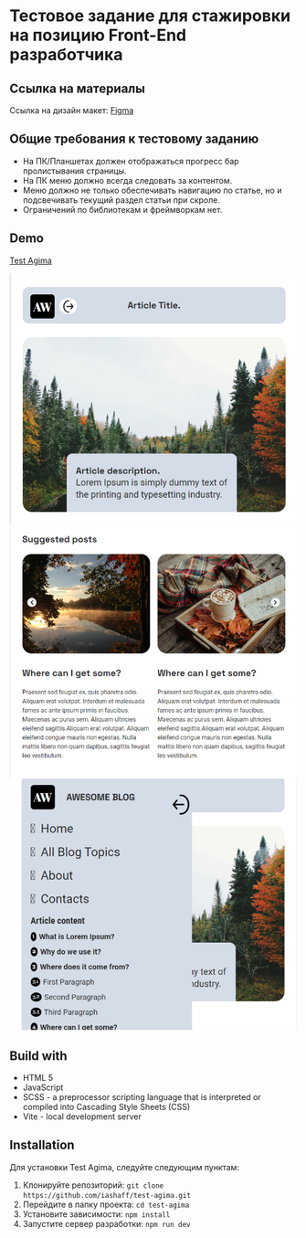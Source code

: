 # Тестовое задание для стажировки на позицию Front-End разработчика

## Ссылка на материалы
Ссылка на дизайн макет: [Figma](https://www.figma.com/design/HAjPYOFL9NgR30kgYHmoOg/%D0%92%D0%B5%D1%80%D1%81%D1%82%D0%BA%D0%B0?node-id=0-1&t=1Zb1tbldoLiP4hAH-0)

## Общие требования к тестовому заданию
 - На ПК/Планшетах должен отображаться прогресс бар пролистывания страницы.
 - На ПК меню должно всегда следовать за контентом.
 - Меню должно не только обеспечивать навигацию по статье, но и подсвечивать текущий раздел статьи при скроле.
 - Ограничений по библиотекам и фреймворкам нет.

## Demo

[Test Agima](https://github.com/iashaff/test-agima.git)

![Top of the page](https://raw.githubusercontent.com/iashaff/Video-for-web/master/agima3.jpg)
![Middle of the page](https://raw.githubusercontent.com/iashaff/Video-for-web/master/agima2.jpg)
![Menu](https://raw.githubusercontent.com/iashaff/Video-for-web/master/agima1.jpg)


## Build with

- HTML 5
- JavaScript
- SCSS - a preprocessor scripting language that is interpreted or compiled into Cascading Style Sheets (CSS)
- Vite - local development server


## Installation

Для установки Test Agima, следуйте следующим пунктам:
1. Клонируйте репозиторий: `git clone https://github.com/iashaff/test-agima.git`
2. Перейдите в папку проекта: `cd test-agima`
3. Установите зависимости: `npm install`
4. Запустите сервер разработки: `npm run dev`

